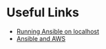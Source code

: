 Useful Links
=============
* [Running Ansible on localhost](http://ansible.pickle.io/post/86598332429/running-ansible-playbook-in-localhost)
* [Ansible and AWS](http://tomoconnor.eu/blogish/part-3-ansible-and-amazon-web-services/#.Voc665MrJE4)
